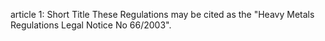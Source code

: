 article 1: Short Title
These Regulations may be cited as the &quot;Heavy Metals Regulations Legal Notice No 66&#x2F;2003&quot;.
<ul>
</ul>